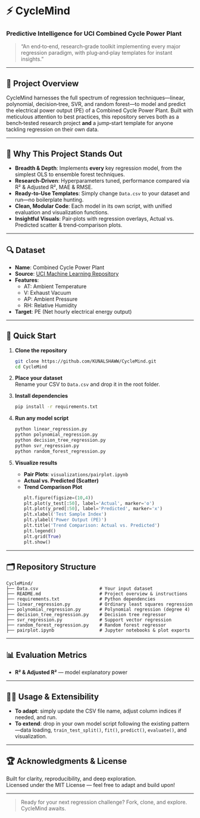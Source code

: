 # ⚡ CycleMind  
### Predictive Intelligence for UCI Combined Cycle Power Plant

> “An end‑to‑end, research‑grade toolkit implementing every major regression paradigm, with plug‑and‑play templates for instant insights.”

---

## 🧩 Project Overview  
CycleMind harnesses the full spectrum of regression techniques—linear, polynomial, decision‑tree, SVR, and random forest—to model and predict the electrical power output (PE) of a Combined Cycle Power Plant. Built with meticulous attention to best practices, this repository serves both as a bench‑tested research project **and** a jump‑start template for anyone tackling regression on their own data.

---

## 🔬 Why This Project Stands Out  
- **Breadth & Depth**: Implements **every** key regression model, from the simplest OLS to ensemble forest techniques.  
- **Research‑Driven**: Hyperparameters tuned, performance compared via R² & Adjusted R², MAE & RMSE.  
- **Ready‑to‑Use Templates**: Simply change `Data.csv` to your dataset and run—no boilerplate hunting.  
- **Clean, Modular Code**: Each model in its own script, with unified evaluation and visualization functions.  
- **Insightful Visuals**: Pair‑plots with regression overlays, Actual vs. Predicted scatter & trend‑comparison plots.

---

## 🔍 Dataset  
- **Name**: Combined Cycle Power Plant  
- **Source**: [UCI Machine Learning Repository](https://archive.ics.uci.edu/ml/datasets/Combined+Cycle+Power+Plant)  
- **Features**:  
  - AT: Ambient Temperature  
  - V: Exhaust Vacuum  
  - AP: Ambient Pressure  
  - RH: Relative Humidity  
- **Target**: PE (Net hourly electrical energy output)

---

## 🚀 Quick Start  

1. **Clone the repository**  
   ```bash
   git clone https://github.com/KUNALSHAWW/CycleMind.git
   cd CycleMind
   ```

2. **Place your dataset**  
   Rename your CSV to `Data.csv` and drop it in the root folder.

3. **Install dependencies**  
   ```bash
   pip install -r requirements.txt
   ```

4. **Run any model script**  
   ```bash
   python linear_regression.py
   python polynomial_regression.py
   python decision_tree_regression.py
   python svr_regression.py
   python random_forest_regression.py
   ```

5. **Visualize results**  
   - **Pair Plots**: `visualizations/pairplot.ipynb`  
   - **Actual vs. Predicted (Scatter)**  
   - **Trend Comparison Plot**  
     ```python
     plt.figure(figsize=(10,4))
     plt.plot(y_test[:50], label='Actual', marker='o')
     plt.plot(y_pred[:50], label='Predicted', marker='x')
     plt.xlabel('Test Sample Index')
     plt.ylabel('Power Output (PE)')
     plt.title('Trend Comparison: Actual vs. Predicted')
     plt.legend()
     plt.grid(True)
     plt.show()
     ```

---

## 🗂️ Repository Structure  
```
CycleMind/
├── Data.csv                       # Your input dataset
├── README.md                      # Project overview & instructions
├── requirements.txt               # Python dependencies
├── linear_regression.py           # Ordinary least squares regression
├── polynomial_regression.py       # Polynomial regression (degree 4)
├── decision_tree_regression.py    # Decision tree regressor
├── svr_regression.py              # Support vector regression
├── random_forest_regression.py    # Random forest regressor
├── pairplot.ipynb                 # Jupyter notebooks & plot exports
```

---

## 📊 Evaluation Metrics  
- **R² & Adjusted R²** — model explanatory power  

---

## 👩‍💻 Usage & Extensibility  
- **To adapt**: simply update the CSV file name, adjust column indices if needed, and run.  
- **To extend**: drop in your own model script following the existing pattern—data loading, `train_test_split()`, `fit()`, `predict()`, `evaluate()`, and visualization.

---

## 🏆 Acknowledgments & License  
Built for clarity, reproducibility, and deep exploration.  
Licensed under the MIT License — feel free to adapt and build upon!

---

> Ready for your next regression challenge? Fork, clone, and explore. CycleMind awaits.
